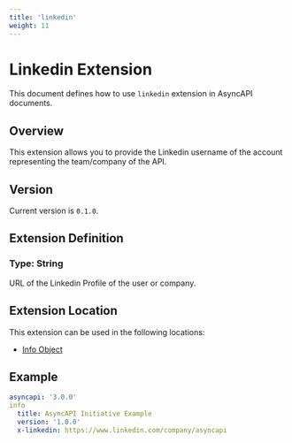```yaml
---
title: 'linkedin'
weight: 11
---
```


# Linkedin Extension

This document defines how to use `linkedin` extension in AsyncAPI documents.

## Overview

This extension allows you to provide the Linkedin username of the account representing the team/company of the API.

## Version

Current version is `0.1.0`.

## Extension Definition

### Type: String

URL of the Linkedin Profile of the user or company.

## Extension Location

This extension can be used in the following locations:

- [Info Object](https://www.asyncapi.com/docs/reference/specification/v3.0.0#infoObject)

## Example

```yaml
asyncapi: '3.0.0'
info
  title: AsyncAPI Initiative Example
  version: '1.0.0'
  x-linkedin: https://www.linkedin.com/company/asyncapi
```
